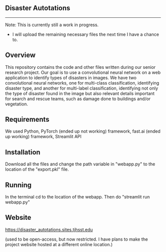Disaster Autotations
--------------------------
--------------------------
Note: This is currently still a work in progress. 

* I will upload the remaining necessary files the next time I have a chance to. 

Overview
--------
This repository contains the code and other files written during our senior research project. Our goal is to use a convolutional neural network on a web application to identify types of disasters in images. We have two convolutional neural networks, one for multi-class classification, identifying disaster type, and another for multi-label classification, identifying not only the type of disaster found in the image but also relevant details important for search and rescue teams, such as damage done to buildings and/or vegetation.


Requirements
------------

We used Python, PyTorch (ended up not working) framework, fast.ai (ended up working) framework, Streamlit API


Installation
------------

Download all the files and change the path variable in "webapp.py" to the location of the "export.pkl" file.


Running
-------

In the terminal cd to the location of the webapp. Then do "streamlit run webapp.py"

Website
-------
https://disaster_autotations.sites.tjhsst.edu

(used to be open-access, but now restricted. I have plans to make the project website hosted at a different online location.) 
